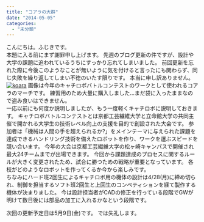 ```yaml
---
title: "コアラの大群"
date: "2014-05-05"
categories: 
  - "未分類"
---
```


こんにちは。ふじきです。  
本題に入る前にまず謝罪申し上げます。 先週のブログ更新の件ですが、設計や大学の課題に追われているうちにすっかり忘れてしまいました。 前回更新を忘れた際に今後このようなことが無いように気を付けると言ったにも関わらず、同じ失敗を繰り返してしまい不徳のいたす限りです。 本当に申し訳ありません。  
[![koara](images/koara-213x300.jpg)](http://technouskit.net/blog/wp-content/uploads/2014/05/koara.jpg) 画像は今年のキャチロボバトルコンテストのワークとして使われるコアラのマーチです。 練習用のため大量に購入しました…まだ袋に入ったままなので盗み食いはできません。  
一応以前にも何度か説明しましたが、もう一度軽くキャチロボに説明しておきます。 キャチロボバトルコンテストとは京都工芸繊維大学と立命館大学の共同主催で開かれる大学生の技術レベル向上の支援を目的で創設された大会です。 参加者は「機械は人間の手を超えられるか?」をメインテーマに与えられた課題を達成できるハンドリング技術を備えたロボットを作り、ワークを運ぶスピードを競い合います。 今年の大会は京都工芸繊維大学の松ヶ崎キャンパスで開催され最大24チームまでが出場できます。 今回から課題達成のプロセスに関するルールが大きく変更されたため、試合に勝つための戦略が重要となっています。 各校がどのようなロボットを作ってくるか今から楽しみです。  
ちなみにハード班2回生によるキャチロボ用の機体の設計は4/28(月)に締め切られ、制御を担当するソフト班2回生と上回生のコンペティションを経て製作する機体が決まりました。 今は設計担当者がCADの修正を行っている段階でGWが明けて数日後には部品の加工に入れるかなという段階です。

次回の更新予定日は5月9日(金)です。 では失礼します。

